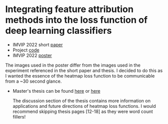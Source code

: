 # Integrating feature attribution methods into the loss function of deep learning classifiers

- IMVIP 2022 short [paper](https://jamescallanan.github.io/assets/ShortPaper.pdf)
- Project [code](https://github.com/JamesCallanan/Grad-CAM)
- IMVIP 2022 [poster](https://jamescallanan.github.io/assets/Poster.pdf)

The images used in the poster differ from the images used in the experiment referenced in the short paper and thesis. I decided to do this as I wanted the essence of the heatmap loss function to be communicable from a ~30 second glance.

- Master's thesis can be found [here](https://jamescallanan.github.io/assets/Thesis.pdf) or [here](https://jamescallanan.github.io/assets/thesis.pdf)

  The discussion section of the thesis contains more information on applications and future directions of heatmap loss functions. I would recommend skipping thesis pages [12-18] as they were word count fillers!
